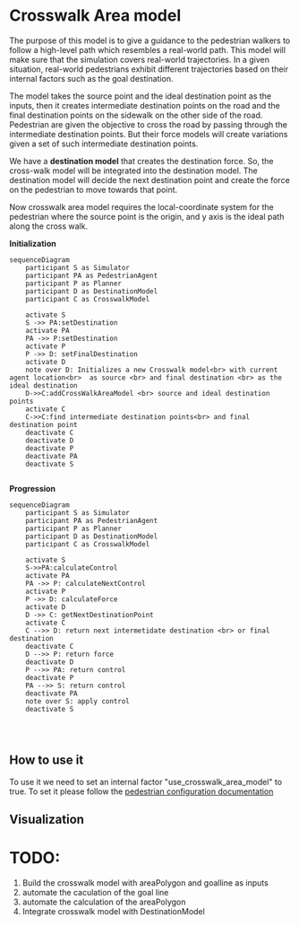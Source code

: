 # Crosswalk Area model

The purpose of this model is to give a guidance to the pedestrian walkers to follow a high-level path which resembles a real-world path. This model will make sure that the simulation covers real-world trajectories. In a given situation, real-world pedestrians exhibit different trajectories based on their internal factors such as the goal destination.

The model takes the source point and the ideal destination point as the inputs, then it creates intermediate destination points on the road and the final destination points on the sidewalk on the other side of the road. Pedestrian are given the objective to cross the road by passing through the intermediate destination points. But their force models will create variations given a set of such intermediate destination points.

We have a **destination model** that creates the destination force. So, the cross-walk model will be integrated into the destination model. The destination model will decide the next destination point and create the force on the pedestrian to move towards that point.


Now crosswalk area model requires the local-coordinate system for the pedestrian where the source point is the origin, and y axis is the ideal path along the cross walk.

**Initialization**

```mermaid
sequenceDiagram
    participant S as Simulator
    participant PA as PedestrianAgent
    participant P as Planner
    participant D as DestinationModel
    participant C as CrosswalkModel

    activate S
    S ->> PA:setDestination
    activate PA
    PA ->> P:setDestination
    activate P
    P ->> D: setFinalDestination
    activate D
    note over D: Initializes a new Crosswalk model<br> with current agent location<br>  as source <br> and final destination <br> as the ideal destination
    D->>C:addCrossWalkAreaModel <br> source and ideal destination points
    activate C
    C->>C:find intermediate destination points<br> and final destination point
    deactivate C
    deactivate D
    deactivate P
    deactivate PA
    deactivate S


```

**Progression**
```mermaid
sequenceDiagram
    participant S as Simulator
    participant PA as PedestrianAgent
    participant P as Planner
    participant D as DestinationModel
    participant C as CrosswalkModel

    activate S
    S->>PA:calculateControl
    activate PA
    PA ->> P: calculateNextControl
    activate P
    P ->> D: calculateForce
    activate D
    D ->> C: getNextDestinationPoint
    activate C
    C -->> D: return next intermetidate destination <br> or final destination
    deactivate C
    D -->> P: return force
    deactivate D
    P -->> PA: return control
    deactivate P
    PA -->> S: return control
    deactivate PA
    note over S: apply control
    deactivate S




```

## How to use it
To use it we need to set an internal factor "use_crosswalk_area_model" to true. To set it please follow the [pedestrian configuration documentation](./pedestrian-configuration.md)

## Visualization

# TODO:
1. Build the crosswalk model with areaPolygon and goalline as inputs 
2. automate the caculation of the goal line
3. automate the calculation of the areaPolygon
4. Integrate crosswalk model with DestinationModel